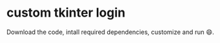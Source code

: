 <h1> custom tkinter login</h1>

Download the code, intall required dependencies, customize and run 😄.
